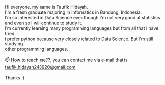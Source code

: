  Hi everyone, my name is Taufik Hidayah. <br />
 I'm a fresh graduate majoring in informatics in Bandung, Indonesia. <br />
 I’m so interested in Data Science even though i'm not very good at statistics
 and even so I will continue to study it. <br />
 I’m currently learning many programming languages but from all that i have tried <br />
 i prefer python because very closely related to Data Science. But i'm still studying <br />
 other programming languages.
<br />
<br />
📫 How to reach me??, you can contact me via e-mail that is taufik.hidayah240920@gmail.com <br />
<br />
Thanks :)
